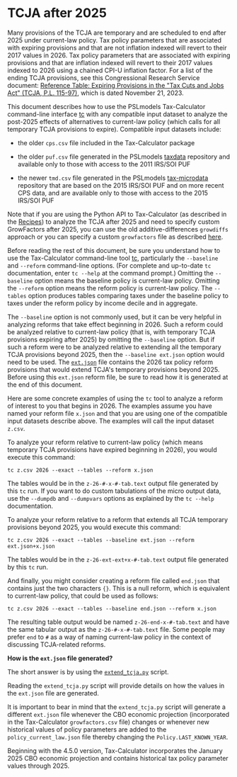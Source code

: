 TCJA after 2025
===============

Many provisions of the TCJA are temporary and are scheduled to end
after 2025 under current-law policy.  Tax policy parameters that are
associated with expiring provisions and that are not inflation indexed
will revert to their 2017 values in 2026.  Tax policy parameters that
are associated with expiring provisions and that are inflation indexed
will revert to their 2017 values indexed to 2026 using a chained CPI-U
inflation factor.  For a list of the ending TCJA provisions, see this
Congressional Research Service document: [Reference Table: Expiring
Provisions in the "Tax Cuts and Jobs Act" (TCJA, P.L. 115-97)](
https://crsreports.congress.gov/product/pdf/R/R47846), which is dated
November 21, 2023.

This document describes how to use the PSLmodels Tax-Calculator
command-line interface
[tc](https://taxcalc.pslmodels.org/guide/cli.html) with any compatible
input dataset to analyze the post-2025 effects of alternatives to
current-law policy (which calls for all temporary TCJA provisions to
expire).  Compatible input datasets include:

* the older `cps.csv` file included in the Tax-Calculator package

* the older `puf.csv` file generated in the PSLmodels
  [taxdata](https://github.com/PSLmodels/taxdata) repository and
  available only to those with access to the 2011 IRS/SOI PUF

* the newer `tmd.csv` file generated in the PSLmodels
  [tax-microdata](https://github.com/PSLmodels/tax-microdata-benchmarking)
  repository that are based on the 2015 IRS/SOI PUF and on more recent CPS
  data, and are available only to those with access to the 2015
  IRS/SOI PUF

Note that if you are using the Python API to Tax-Calculator (as
described in the
[Recipes](https://taxcalc.pslmodels.org/recipes/index.html)) to
analyze the TCJA after 2025 and need to specify custom GrowFactors
after 2025, you can use the old additive-differences `growdiffs`
approach or you can specify a custom `growfactors` file as described
[here](https://github.com/PSLmodels/Tax-Calculator/pull/2757#issuecomment-2218662804).

Before reading the rest of this document, be sure you understand how
to use the Tax-Calculator command-line tool
[tc](https://taxcalc.pslmodels.org/guide/cli.html), particularly the
`--baseline` and `--reform` command-line options.  (For complete and
up-to-date `tc` documentation, enter `tc --help` at the command
prompt.)  Omitting the `--baseline` option means the baseline policy
is current-law policy.  Omitting the `--reform` option means the
reform policy is current-law policy.  The `--tables` option produces
tables comparing taxes under the baseline policy to taxes under the
reform policy by income decile and in aggregate.

The `--baseline` option is not commonly used, but it can be very
helpful in analyzing reforms that take effect beginning in 2026.  Such
a reform could be analyzed relative to current-law policy (that is,
with temporary TCJA provisions expiring after 2025) by omitting the
`--baseline` option.  But if such a reform were to be analyzed
relative to extending all the temporary TCJA provisions beyond 2025,
then the `--baseline ext.json` option would need to be used.  The
[`ext.json`](https://github.com/PSLmodels/Tax-Calculator/blob/master/taxcalc/reforms/ext.json) file contains the 2026
tax policy reform provisions that would extend TCJA's temporary
provisions beyond 2025.  Before using this `ext.json` reform file, be
sure to read how it is generated at the end of this document.

Here are some concrete examples of using the `tc` tool to analyze a
reform of interest to you that begins in 2026.  The examples assume
you have named your reform file `x.json` and that you are using one
of the compatible input datasets describe above.  The examples will
call the input dataset `z.csv`.

To analyze your reform relative to current-law policy (which means
temporary TCJA provisions have expired beginning in 2026), you would
execute this command:

```
tc z.csv 2026 --exact --tables --reform x.json
```

The tables would be in the `z-26-#-x-#-tab.text` output file generated
by this `tc` run.  If you want to do custom tabulations of the micro
output data, use the `--dumpdb` and `--dumpvars` options as explained
by the `tc --help` documentation.

To analyze your reform relative to a reform that extends all TCJA
temporary provisions beyond 2025, you would execute this command:

```
tc z.csv 2026 --exact --tables --baseline ext.json --reform ext.json+x.json
```

The tables would be in the `z-26-ext-ext+x-#-tab.text` output file
generated by this `tc` run.

And finally, you might consider creating a reform file called
`end.json` that contains just the two characters `{}`.  This is a null
reform, which is equivalent to current-law policy, that could be used
as follows:

```
tc z.csv 2026 --exact --tables --baseline end.json --reform x.json
```

The resulting table output would be named `z-26-end-x-#-tab.text` and
have the same tabular output as the `z-26-#-x-#-tab.text` file.  Some
people may prefer `end` to `#` as a way of naming current-law policy
in the context of discussing TCJA-related reforms.


**How is the `ext.json` file generated?**

The short answer is by using the
[`extend_tcja.py`](https://github.com/PSLmodels/Tax-Calculator/blob/master/extend_tcja.py) script.

Reading the `extend_tcja.py` script will provide details on how the
values in the `ext.json` file are generated.

It is important to bear in mind that the `extend_tcja.py` script will
generate a different `ext.json` file whenever the CBO economic
projection (incorporated in the Tax-Calculator `growfactors.csv` file)
changes or whenever new historical values of policy parameters are
added to the `policy_current_law.json` file thereby changing the
`Policy.LAST_KNOWN_YEAR`.

Beginning with the 4.5.0 version, Tax-Calculator incorporates the
January 2025 CBO economic projection and contains historical tax
policy parameter values through 2025.
